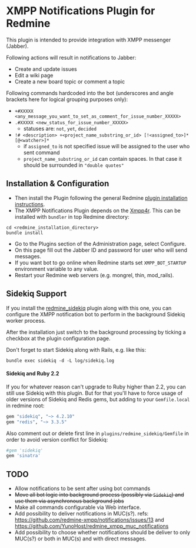 # XMPP Notifications Plugin for Redmine

This plugin is intended to provide integration with XMPP messenger (Jabber).

Following actions will result in notifications to Jabber:

- Create and update issues
- Edit a wiki page
- Create a new board topic or comment a topic

Following commands hardcoded into the bot (underscores and angle brackets here for logical grouping purposes only):
- `+#XXXXX <any_message_you_want_to_set_as_comment_for_issue_number_XXXXX>`
- `.#XXXXX <new_status_for_issue_number_XXXXX>`
  + statuses are: `not`, `yet`, `decided`
- `!# <description> +<project_name_substring_or_id> [!<assigned_to>]* [@<watcher>]*`
  + if `assigned_to` is not specified issue will be assigned to the user who sent command
  + `project_name_substring_or_id` can contain spaces. In that case it should be surrounded in `"double quotes"`

## Installation & Configuration

- Then install the Plugin following the general Redmine [plugin installation instructions](http://www.redmine.org/wiki/redmine/Plugins).
- The XMPP Notifications Plugin depends on the [Xmpp4r](https://xmpp4r.github.io/). This can be installed with `bundler` in top Redmine directory:
```ShellSession
cd <redmine_installation_directory>
bundle install
```
- Go to the Plugins section of the Administration page, select Configure.
- On this page fill out the Jabber ID and password for user who will send messages.
- If you want bot to go online when Redmine starts set `XMPP_BOT_STARTUP` environment variable to any value.
- Restart your Redmine web servers (e.g. mongrel, thin, mod_rails).

## Sidekiq Support

If you install the [redmine_sidekiq](https://github.com/ogom/redmine_sidekiq) plugin along with this one, you can configure the XMPP notification bot to perform in the background Sidekiq worker process.

After the installation just switch to the background processing by ticking a checkbox at the plugin configuration page.

Don't forget to start Sidekiq along with Rails, e.g. like this:

```
bundle exec sidekiq -d -L log/sidekiq.log
```

#### Sidekiq and Ruby 2.2

If you for whatever reason can't upgrade to Ruby higher than 2.2, you can still use Sidekiq with this plugin. But for that you'll have to force usage of older versions of Sidekiq and Redis gems, but adding to your `Gemfile.local` in redmine root:

```ruby
gem "sidekiq", "~> 4.2.10"
gem "redis", "~> 3.3.5"
```
Also comment out or delete first line in `plugins/redmine_sidekiq/Gemfile` in order to avoid version conflict for Sidekiq:

```ruby
#gem 'sidekiq'
gem 'sinatra'
```

## TODO
- Allow notifications to be sent after using bot commands
- ~~Move all bot logic into background process (possibly via `Sidekiq`) and use them via asynchronous background jobs~~
- Make all commands configurable via Web interface.
- Add possibility to deliver notifications in MUC(s?). refs: https://github.com/redmine-xmpp/notifications/issues/13 and https://github.com/YunoHost/redmine_xmpp_muc_notifications
- Add possibility to choose whether notifications should be deliver to only MUC(s?) or both in MUC(s) and with direct messages.
